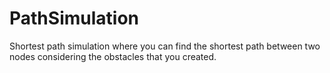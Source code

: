 # PathSimulation
Shortest path simulation where you can find the shortest path between two nodes considering the obstacles that you created.
